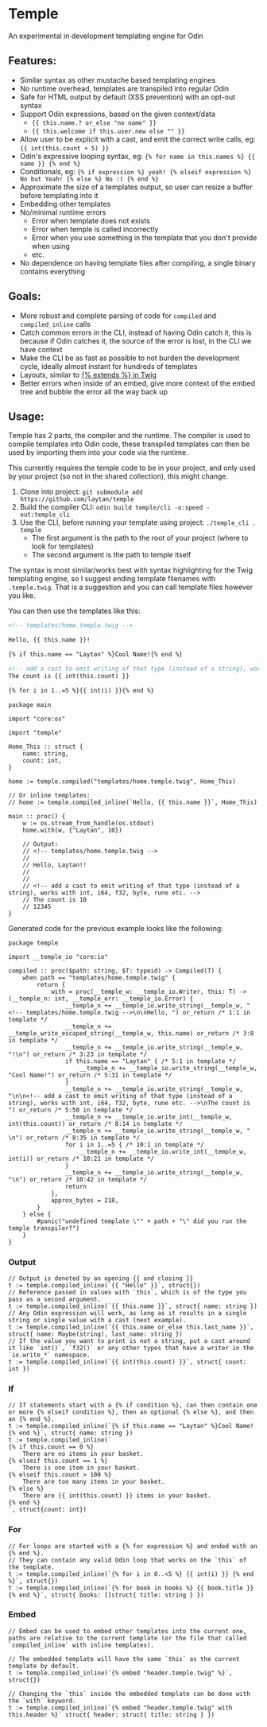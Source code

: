 # Temple

An experimental in development templating engine for Odin

## Features:

* Similar syntax as other mustache based templating engines
* No runtime overhead, templates are transpiled into regular Odin
* Safe for HTML output by default (XSS prevention) with an opt-out syntax
* Support Odin expressions, based on the given context/data
    * `{{ this.name.? or_else "no name" }}`
    * `{{ this.welcome if this.user.new else "" }}`
* Allow user to be explicit with a cast, and emit the correct write calls, eg: `{{ int(this.count + 5) }}`
* Odin's expressive looping syntax, eg: `{% for name in this.names %} {{ name }} {% end %}`
* Conditionals, eg: `{% if expression %} yeah! {% elseif expression %} No but Yeah! {% else %} No :( {% end %}`
* Approximate the size of a templates output, so user can resize a buffer before templating into it
* Embedding other templates
* No/minimal runtime errors
    * Error when template does not exists
    * Error when temple is called incorrectly
    * Error when you use something in the template that you don't provide when using
    * etc.
* No dependence on having template files after compiling, a single binary contains everything

## Goals:

* More robust and complete parsing of code for `compiled` and `compiled_inline` calls
* Catch common errors in the CLI, instead of having Odin catch it, this is because if Odin catches it, the source of the error is lost, in the CLI we have context
* Make the CLI be as fast as possible to not burden the development cycle, ideally almost instant for hundreds of templates
* Layouts, similar to [{% extends %} in Twig](https://twig.symfony.com/doc/2.x/tags/extends.html)
* Better errors when inside of an embed, give more context of the embed tree and bubble the error all the way back up 

## Usage:

Temple has 2 parts, the compiler and the runtime. The compiler is used to compile templates into Odin code,
these transpiled templates can then be used by importing them into your code via the runtime.

This currently requires the temple code to be in your project, and only used by your project (so not in the shared collection), this might change.

1. Clone into project: `git submodule add https://github.com/laytan/temple`
2. Build the compiler CLI: `odin build temple/cli -o:speed -out:temple_cli`
3. Use the CLI, before running your template using project: `./temple_cli . temple`
    * The first argument is the path to the root of your project (where to look for templates)
    * The second argument is the path to temple itself

The syntax is most similar/works best with syntax highlighting for the Twig templating engine, so I suggest ending template filenames with `.temple.twig`.
That is a suggestion and you can call template files however you like.

You can then use the templates like this:
```html
<!-- templates/home.temple.twig -->

Hello, {{ this.name }}!

{% if this.name == "Laytan" %}Cool Name!{% end %}

<!-- add a cast to emit writing of that type (instead of a string), works with int, i64, f32, byte, rune etc. -->
The count is {{ int(this.count) }} 

{% for i in 1..=5 %}{{ int(i) }}{% end %}
```

```odin
package main

import "core:os"

import "temple"

Home_This :: struct {
    name: string,
    count: int,
}

home := temple.compiled("templates/home.temple.twig", Home_This)

// Or inline templates:
// home := temple.compiled_inline(`Hello, {{ this.name }}`, Home_This)

main :: proc() {
	w := os.stream_from_handle(os.stdout)
	home.with(w, {"Laytan", 10})

    // Output:
    // <!-- templates/home.temple.twig -->
    //
    // Hello, Laytan!!
    //
    //
    // <!-- add a cast to emit writing of that type (instead of a string), works with int, i64, f32, byte, rune etc. -->
    // The count is 10
    // 12345
}
```

Generated code for the previous example looks like the following:

```odin
package temple

import __temple_io "core:io"

compiled :: proc($path: string, $T: typeid) -> Compiled(T) {
	when path == "templates/home.temple.twig" {
		return {
			with = proc(__temple_w: __temple_io.Writer, this: T) -> (__temple_n: int, __temple_err: __temple_io.Error) {
				__temple_n += __temple_io.write_string(__temple_w, "<!-- templates/home.temple.twig -->\n\nHello, ") or_return /* 1:1 in template */
				__temple_n += __temple_write_escaped_string(__temple_w, this.name) or_return /* 3:8 in template */
				__temple_n += __temple_io.write_string(__temple_w, "!\n") or_return /* 3:23 in template */
				if this.name == "Laytan" { /* 5:1 in template */
					__temple_n += __temple_io.write_string(__temple_w, "Cool Name!") or_return /* 5:31 in template */
				}
				__temple_n += __temple_io.write_string(__temple_w, "\n\n<!-- add a cast to emit writing of that type (instead of a string), works with int, i64, f32, byte, rune etc. -->\nThe count is ") or_return /* 5:50 in template */
				__temple_n += __temple_io.write_int(__temple_w, int(this.count)) or_return /* 8:14 in template */
				__temple_n += __temple_io.write_string(__temple_w, " \n") or_return /* 8:35 in template */
				for i in 1..=5 { /* 10:1 in template */
					__temple_n += __temple_io.write_int(__temple_w, int(i)) or_return /* 10:21 in template */
				}
				__temple_n += __temple_io.write_string(__temple_w, "\n") or_return /* 10:42 in template */
				return
			}, 
			approx_bytes = 218,
		}
	} else {
		#panic("undefined template \"" + path + "\" did you run the temple transpiler?")
	}
}
```

### Output

```odin
// Output is denoted by an opening {{ and closing }}
t := temple.compiled_inline(`{{ "Hello" }}`, struct{})
// Reference passed in values with `this`, which is of the type you pass as a second argument.
t := temple.compiled_inline(`{{ this.name }}`, struct{ name: string })
// Any Odin expression will work, as long as it results in a single string or single value with a cast (next example).
t := temple.compiled_inline(`{{ this.name or_else this.last_name }}`, struct{ name: Maybe(string), last_name: string })
// If the value you want to print is not a string, put a cast around it like `int()`, `f32()` or any other types that have a writer in the `io.write_*` namespace.
t := temple.compiled_inline(`{{ int(this.count) }}`, struct{ count: int })
```

### If

```odin
// If statements start with a {% if condition %}, can then contain one or more {% elseif condition %}, then an optional {% else %}, and then an {% end %}.
t := temple.compiled_inline(`{% if this.name == "Laytan" %}Cool Name!{% end %}`, struct{ name: string })
t := temple.compiled_inline(`
{% if this.count == 0 %}
    There are no items in your basket.
{% elseif this.count == 1 %}
    There is one item in your basket.
{% elseif this.count > 100 %}
    There are too many items in your basket.
{% else %}
    There are {{ int(this.count) }} items in your basket.
{% end %}
`, struct{count: int})
```

### For

```odin
// For loops are started with a {% for expression %} and ended with an {% end %}.
// They can contain any valid Odin loop that works on the `this` of the template.
t := temple.compiled_inline(`{% for i in 0..<5 %} {{ int(i) }} {% end %}`, struct{})
t := temple.compiled_inline(`{% for book in books %} {{ book.title }} {% end %}`, struct{ books: []struct{ title: string } })
```

### Embed

```odin
// Embed can be used to embed other templates into the current one, paths are relative to the current template (or the file that called `compiled_inline` with inline templates).

// The embedded template will have the same `this` as the current template by default.
t := temple.compiled_inline(`{% embed "header.temple.twig" %}`, struct{})

// Changing the `this` inside the embedded template can be done with the `with` keyword.
t := temple.compiled_inline(`{% embed "header.temple.twig" with this.header %}` struct{ header: struct{ title: string } })
